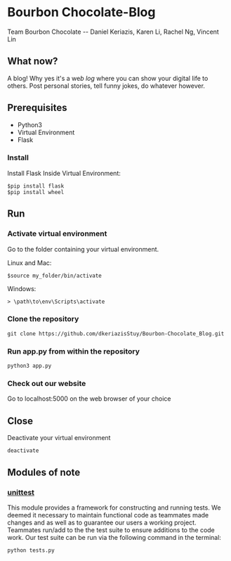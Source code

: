 # Bourbon Chocolate-Blog

Team Bourbon Chocolate -- Daniel Keriazis, Karen Li, Rachel Ng, Vincent Lin

## What now?

A blog! Why yes it's a we*b* *log* where you can show your digital life to others. Post personal stories, tell funny jokes, do whatever however.

## Prerequisites
* Python3
* Virtual Environment
* Flask

### Install
Install Flask Inside Virtual Environment:
```
$pip install flask
$pip install wheel
```

## Run
### Activate virtual environment
Go to the folder containing your virtual environment.

Linux and Mac:
```
$source my_folder/bin/activate
```

Windows:
```
> \path\to\env\Scripts\activate
```

### Clone the repository
```
git clone https://github.com/dkeriazisStuy/Bourbon-Chocolate_Blog.git
```

### Run app.py from within the repository
```
python3 app.py
```
### Check out our website
Go to localhost:5000 on the web browser of your choice

## Close
Deactivate your virtual environment
```
deactivate
```

## Modules of note
### [unittest](https://docs.python.org/3/library/unittest.html)
This module provides a framework for constructing and running tests.
We deemed it necessary to maintain functional code as teammates made changes and as well as to guarantee our users a working project.
Teammates run/add to the the test suite to ensure additions to the code work. 
Our test suite can be run via the following command in the terminal:
```
python tests.py
```

